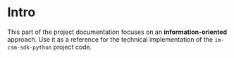# Intro

This part of the project documentation focuses on
an **information-oriented** approach. Use it as a
reference for the technical implementation of the
`im-csm-sdk-python` project code.